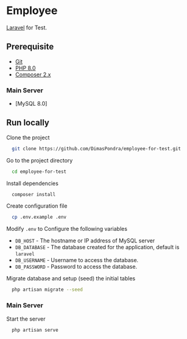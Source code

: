 # Employee
[Laravel](https://laravel.com/docs/9.x) for Test.

## Prerequisite

- [Git](https://git-scm.com/downloads)
- [PHP 8.0](https://www.php.net/downloads.php)
- [Composer 2.x](https://getcomposer.org/download/)
### Main Server
- [MySQL 8.0]

## Run locally

Clone the project

```bash
  git clone https://github.com/DimasPondra/employee-for-test.git
```

Go to the project directory

```bash
  cd employee-for-test
```

Install dependencies

```bash
  composer install
```

Create configuration file

```bash
  cp .env.example .env
```

Modify `.env` to Configure the following variables

- `DB_HOST` - The hostname or IP address of MySQL server
- `DB_DATABASE` - The database created for the application, default is `laravel`
- `DB_USERNAME` - Username to access the database.
- `DB_PASSWORD` - Password to access the database.


Migrate database and setup (seed) the initial tables

```bash
  php artisan migrate --seed
```

### Main Server

Start the server

```bash
  php artisan serve
```
